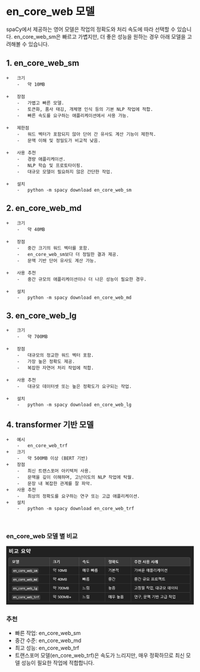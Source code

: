 # en_core_web 모델

spaCy에서 제공하는 영어 모델은 작업의 정확도와 처리 속도에 따라 선택할 수 있습니다. en_core_web_sm은 빠르고 가볍지만, 더 좋은 성능을 원하는 경우 아래 모델을 고려해볼 수 있습니다.

## 1. en_core_web_sm
    +   크기
        -   약 10MB

    +   장점
        -   가볍고 빠른 모델.
        -   토큰화, 품사 태깅, 개체명 인식 등의 기본 NLP 작업에 적합.
        -   빠른 속도를 요구하는 애플리케이션에서 사용 가능.

    +   제한점
        -   워드 벡터가 포함되지 않아 단어 간 유사도 계산 기능이 제한적.
        -   문맥 이해 및 정밀도가 비교적 낮음.

    +   사용 추천
        -   경량 애플리케이션.
        -   NLP 학습 및 프로토타이핑.
        -   대규모 모델이 필요하지 않은 간단한 작업.

    +   설치
        -   python -m spacy download en_core_web_sm

## 2. en_core_web_md
    +   크기
        -   약 40MB
    
    +   장점
        -   중간 크기의 워드 벡터를 포함.
        -   en_core_web_sm보다 더 정밀한 결과 제공.
        -   문맥 기반 단어 유사도 계산 가능.
    
    +   사용 추천
        -   중간 규모의 애플리케이션이나 더 나은 성능이 필요한 경우.
    
    +   설치
        -   python -m spacy download en_core_web_md

## 3. en_core_web_lg
    +   크기 
        -   약 700MB
    
    +   장점
        -   대규모의 정교한 워드 벡터 포함.
        -   가장 높은 정확도 제공.
        -   복잡한 자연어 처리 작업에 적합.
    
    +   사용 추천
        -   대규모 데이터셋 또는 높은 정확도가 요구되는 작업.
    
    +   설치
        -   python -m spacy download en_core_web_lg

## 4. transformer 기반 모델
    +   예시
        -   en_core_web_trf
    +   크기
        -   약 500MB 이상 (BERT 기반)
    +   장점
        -   최신 트랜스포머 아키텍처 사용.
        -   문맥을 깊이 이해하며, 고난이도의 NLP 작업에 탁월.
        -   문장 내 복잡한 관계를 잘 파악.
    +   사용 추천
        -   최상의 정확도를 요구하는 연구 또는 고급 애플리케이션.
    +   설치
        -   python -m spacy download en_core_web_trf

<br>

### en_core_web 모델 별 비교
![alt text](../imgs/en_core_web%20모델.PNG)
<br>

### 추천
+   빠른 작업: en_core_web_sm
+   중간 수준: en_core_web_md
+   최고 성능: en_core_web_trf
+   트랜스포머 모델(en_core_web_trf)은 속도가 느리지만, 매우 정확하므로 최신 모델 성능이 필요한 작업에 적합합니다. 